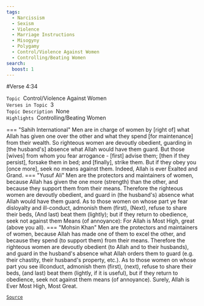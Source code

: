 ```yaml
---
tags:
  - Narcissism
  - Sexism
  - Violence
  - Marriage Instructions
  - Misogyny
  - Polygamy
  - Control/Violence Against Women
  - Controlling/Beating Women
search:
  boost: 1 
---
```

#Verse  4:34

`Topic`&nbsp; Control/Violence Against Women   
`Verses in Topic`&nbsp; 3  
`Topic Description`&nbsp; None    
`Highlights`&nbsp; Controlling/Beating Women   

=== "Sahih International"
    Men are in charge of women by [right of] what Allah has given one over the other and what they spend [for maintenance] from their wealth. So righteous women are devoutly obedient, guarding in [the husband's] absence what Allah would have them guard. But those [wives] from whom you fear arrogance - [first] advise them; [then if they persist], forsake them in bed; and [finally], strike them. But if they obey you [once more], seek no means against them. Indeed, Allah is ever Exalted and Grand.
=== "Yusuf Ali"
    Men are the protectors and maintainers of women, because Allah has given the one more (strength) than the other, and because they support them from their means. Therefore the righteous women are devoutly obedient, and guard in (the husband's) absence what Allah would have them guard. As to those women on whose part ye fear disloyalty and ill-conduct, admonish them (first), (Next), refuse to share their beds, (And last) beat them (lightly); but if they return to obedience, seek not against them Means (of annoyance): For Allah is Most High, great (above you all).
=== "Mohsin Khan"
    Men are the protectors and maintainers of women, because Allah has made one of them to excel the other, and because they spend (to support them) from their means. Therefore the righteous women are devoutly obedient (to Allah and to their husbands), and guard in the husband's absence what Allah orders them to guard (e.g. their chastity, their husband's property, etc.). As to those women on whose part you see ill­conduct, admonish them (first), (next), refuse to share their beds, (and last) beat them (lightly, if it is useful), but if they return to obedience, seek not against them means (of annoyance). Surely, Allah is Ever Most High, Most Great.

<a href="https://corpus.quran.com/translation.jsp?chapter= 4&verse=34" target="_blank">`Source`</a>

